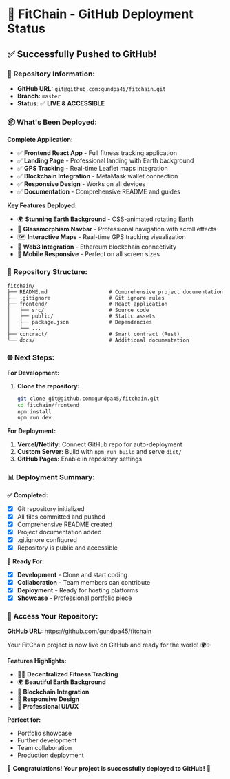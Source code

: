 # 🚀 FitChain - GitHub Deployment Status

## ✅ **Successfully Pushed to GitHub!**

### **📍 Repository Information:**
- **GitHub URL:** `git@github.com:gundpa45/fitchain.git`
- **Branch:** `master`
- **Status:** ✅ **LIVE & ACCESSIBLE**

### **📦 What's Been Deployed:**

**Complete Application:**
- ✅ **Frontend React App** - Full fitness tracking application
- ✅ **Landing Page** - Professional landing with Earth background
- ✅ **GPS Tracking** - Real-time Leaflet maps integration
- ✅ **Blockchain Integration** - MetaMask wallet connection
- ✅ **Responsive Design** - Works on all devices
- ✅ **Documentation** - Comprehensive README and guides

**Key Features Deployed:**
- 🌍 **Stunning Earth Background** - CSS-animated rotating Earth
- 🧭 **Glassmorphism Navbar** - Professional navigation with scroll effects
- 🗺️ **Interactive Maps** - Real-time GPS tracking visualization
- 🔗 **Web3 Integration** - Ethereum blockchain connectivity
- 📱 **Mobile Responsive** - Perfect on all screen sizes

### **🔧 Repository Structure:**
```
fitchain/
├── README.md                    # Comprehensive project documentation
├── .gitignore                   # Git ignore rules
├── frontend/                    # React application
│   ├── src/                     # Source code
│   ├── public/                  # Static assets
│   ├── package.json             # Dependencies
│   └── ...
├── contract/                    # Smart contract (Rust)
└── docs/                        # Additional documentation
```

### **🌐 Next Steps:**

**For Development:**
1. **Clone the repository:**
   ```bash
   git clone git@github.com:gundpa45/fitchain.git
   cd fitchain/frontend
   npm install
   npm run dev
   ```

**For Deployment:**
1. **Vercel/Netlify:** Connect GitHub repo for auto-deployment
2. **Custom Server:** Build with `npm run build` and serve `dist/`
3. **GitHub Pages:** Enable in repository settings

### **📊 Deployment Summary:**

**✅ Completed:**
- [x] Git repository initialized
- [x] All files committed and pushed
- [x] Comprehensive README created
- [x] Project documentation added
- [x] .gitignore configured
- [x] Repository is public and accessible

**🎯 Ready For:**
- [x] **Development** - Clone and start coding
- [x] **Collaboration** - Team members can contribute
- [x] **Deployment** - Ready for hosting platforms
- [x] **Showcase** - Professional portfolio piece

### **🔗 Access Your Repository:**
**GitHub URL:** https://github.com/gundpa45/fitchain

Your FitChain project is now live on GitHub and ready for the world! 🌍✨

**Features Highlights:**
- 🏃‍♂️ **Decentralized Fitness Tracking**
- 🌍 **Beautiful Earth Background**
- 🔗 **Blockchain Integration**
- 📱 **Responsive Design**
- 🎨 **Professional UI/UX**

**Perfect for:**
- Portfolio showcase
- Further development
- Team collaboration
- Production deployment

🎉 **Congratulations! Your project is successfully deployed to GitHub!** 🎉